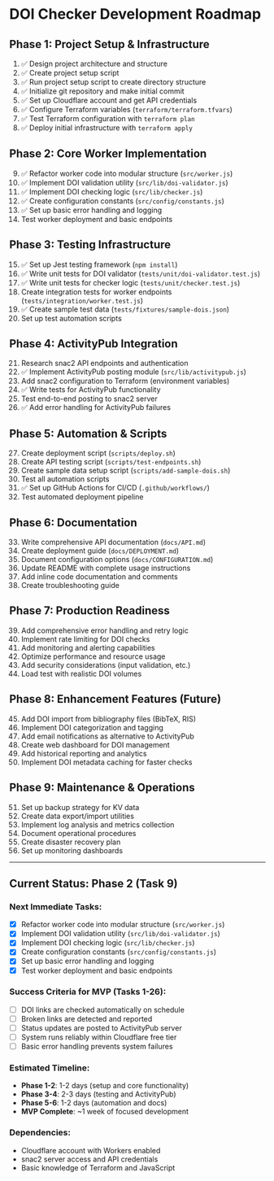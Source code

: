 # DOI Checker Development Roadmap

## Phase 1: Project Setup & Infrastructure
1. ✅ Design project architecture and structure
2. ✅ Create project setup script
3. ✅ Run project setup script to create directory structure
4. ✅ Initialize git repository and make initial commit
5. ✅ Set up Cloudflare account and get API credentials
6. ✅ Configure Terraform variables (`terraform/terraform.tfvars`)
7. ✅ Test Terraform configuration with `terraform plan`
8. ✅ Deploy initial infrastructure with `terraform apply`

## Phase 2: Core Worker Implementation
9. ✅ Refactor worker code into modular structure (`src/worker.js`)
10. ✅ Implement DOI validation utility (`src/lib/doi-validator.js`)
11. ✅ Implement DOI checking logic (`src/lib/checker.js`)
12. ✅ Create configuration constants (`src/config/constants.js`)
13. ✅ Set up basic error handling and logging
14. Test worker deployment and basic endpoints

## Phase 3: Testing Infrastructure
15. ✅ Set up Jest testing framework (`npm install`)
16. ✅ Write unit tests for DOI validator (`tests/unit/doi-validator.test.js`)
17. ✅ Write unit tests for checker logic (`tests/unit/checker.test.js`)
18. Create integration tests for worker endpoints (`tests/integration/worker.test.js`)
19. ✅ Create sample test data (`tests/fixtures/sample-dois.json`)
20. Set up test automation scripts

## Phase 4: ActivityPub Integration
21. Research snac2 API endpoints and authentication
22. ✅ Implement ActivityPub posting module (`src/lib/activitypub.js`)
23. Add snac2 configuration to Terraform (environment variables)
24. ✅ Write tests for ActivityPub functionality
25. Test end-to-end posting to snac2 server
26. ✅ Add error handling for ActivityPub failures

## Phase 5: Automation & Scripts
27. Create deployment script (`scripts/deploy.sh`)
28. Create API testing script (`scripts/test-endpoints.sh`)
29. Create sample data setup script (`scripts/add-sample-dois.sh`)
30. Test all automation scripts
31. ✅ Set up GitHub Actions for CI/CD (`.github/workflows/`)
32. Test automated deployment pipeline

## Phase 6: Documentation
33. Write comprehensive API documentation (`docs/API.md`)
34. Create deployment guide (`docs/DEPLOYMENT.md`)
35. Document configuration options (`docs/CONFIGURATION.md`)
36. Update README with complete usage instructions
37. Add inline code documentation and comments
38. Create troubleshooting guide

## Phase 7: Production Readiness
39. Add comprehensive error handling and retry logic
40. Implement rate limiting for DOI checks
41. Add monitoring and alerting capabilities
42. Optimize performance and resource usage
43. Add security considerations (input validation, etc.)
44. Load test with realistic DOI volumes

## Phase 8: Enhancement Features (Future)
45. Add DOI import from bibliography files (BibTeX, RIS)
46. Implement DOI categorization and tagging
47. Add email notifications as alternative to ActivityPub
48. Create web dashboard for DOI management
49. Add historical reporting and analytics
50. Implement DOI metadata caching for faster checks

## Phase 9: Maintenance & Operations
51. Set up backup strategy for KV data
52. Create data export/import utilities
53. Implement log analysis and metrics collection
54. Document operational procedures
55. Create disaster recovery plan
56. Set up monitoring dashboards

---

## Current Status: Phase 2 (Task 9)

### Next Immediate Tasks:
- [x] Refactor worker code into modular structure (`src/worker.js`)
- [x] Implement DOI validation utility (`src/lib/doi-validator.js`)
- [x] Implement DOI checking logic (`src/lib/checker.js`)
- [x] Create configuration constants (`src/config/constants.js`)
- [x] Set up basic error handling and logging
- [x] Test worker deployment and basic endpoints

### Success Criteria for MVP (Tasks 1-26):
- [ ] DOI links are checked automatically on schedule
- [ ] Broken links are detected and reported
- [ ] Status updates are posted to ActivityPub server
- [ ] System runs reliably within Cloudflare free tier
- [ ] Basic error handling prevents system failures

### Estimated Timeline:
- **Phase 1-2**: 1-2 days (setup and core functionality)
- **Phase 3-4**: 2-3 days (testing and ActivityPub)
- **Phase 5-6**: 1-2 days (automation and docs)
- **MVP Complete**: ~1 week of focused development

### Dependencies:
- Cloudflare account with Workers enabled
- snac2 server access and API credentials
- Basic knowledge of Terraform and JavaScript
